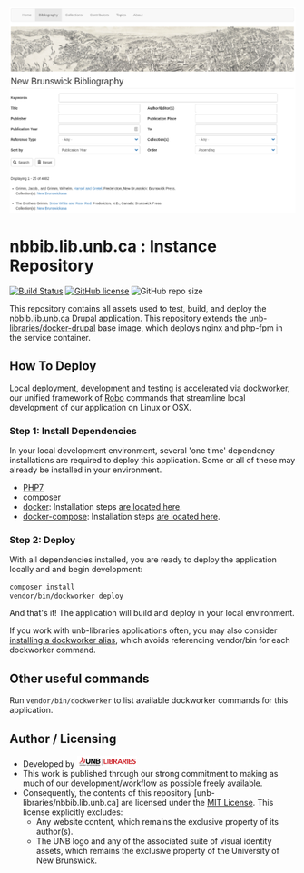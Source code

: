 ![nbbib.lib.unb.ca screenshot](screenshot.png "nbbib.lib.unb.ca screenshot")
# nbbib.lib.unb.ca : Instance Repository
[![Build Status](https://travis-ci.com/unb-libraries/nbbib.lib.unb.ca.svg?branch=prod)](https://travis-ci.com/unb-libraries/nbbib.lib.unb.ca) [![GitHub license](https://img.shields.io/github/license/unb-libraries/nbbib.lib.unb.ca)](https://github.com/unb-libraries/nbbib.lib.unb.ca/blob/dev/LICENSE) ![GitHub repo size](https://img.shields.io/github/repo-size/unb-libraries/nbbib.lib.unb.ca)

This repository contains all assets used to test, build, and deploy the [nbbib.lib.unb.ca](https://nbbib.lib.unb.ca) Drupal application. This repository extends the [unb-libraries/docker-drupal](https://github.com/unb-libraries/docker-drupal) base image, which deploys nginx and php-fpm in the service container.

## How To Deploy
Local deployment, development and testing is accelerated via [dockworker](https://github.com/unb-libraries/dockworker), our unified framework of [Robo](https://robo.li/) commands that streamline local development of our application on Linux or OSX.

### Step 1: Install Dependencies
In your local development environment, several 'one time' dependency installations are required to deploy this application. Some or all of these may already be installed in your environment.

* [PHP7](https://php.org/)
* [composer](https://getcomposer.org/)
* [docker](https://www.docker.com): Installation steps [are located here](https://docs.docker.com/install/).
* [docker-compose](https://docs.docker.com/compose/): Installation steps [are located here](https://docs.docker.com/compose/install/).

### Step 2: Deploy
With all dependencies installed, you are ready to deploy the application locally and and begin development:

```
composer install
vendor/bin/dockworker deploy
```

And that's it! The application will build and deploy in your local environment.

If you work with unb-libraries applications often, you may also consider [installing a dockworker alias](https://gist.github.com/JacobSanford/1448fece856be371060d0f16ccb1b194), which avoids referencing vendor/bin for each dockworker command.

## Other useful commands
Run ```vendor/bin/dockworker``` to list available dockworker commands for this application.

## Author / Licensing
- Developed by [![UNB Libraries](https://github.com/unb-libraries/assets/raw/master/unblibbadge.png "UNB Libraries")](https://nbbib.lib.unb.ca/)
- This work is published through our strong commitment to making as much of our development/workflow as possible freely available.
- Consequently, the contents of this repository [unb-libraries/nbbib.lib.unb.ca] are licensed under the [MIT License](http://opensource.org/licenses/mit-license.html). This license explicitly excludes:
   - Any website content, which remains the exclusive property of its author(s).
   - The UNB logo and any of the associated suite of visual identity assets, which remains the exclusive property of the University of New Brunswick.
